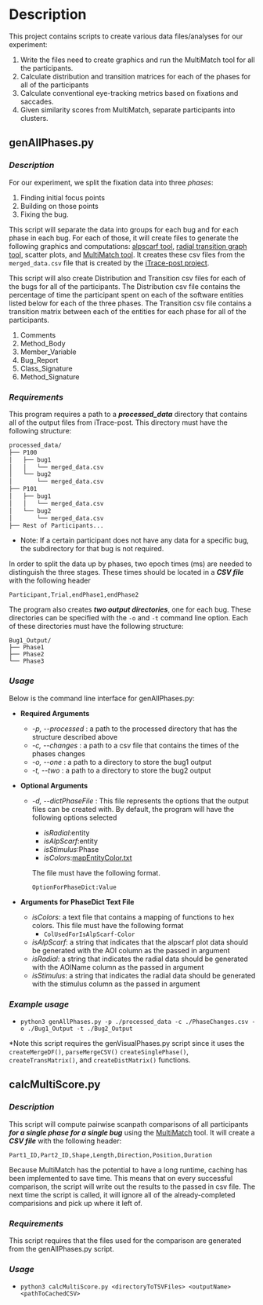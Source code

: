# Description
This project contains scripts to create various data files/analyses for our experiment:
1) Write the files need to create graphics and run the MultiMatch tool for all the participants. 
2) Calculate distribution and transition matrices for each of the phases for all of the participants
3) Calculate conventional eye-tracking metrics based on fixations and saccades.
4) Given similarity scores from MultiMatch, separate participants into clusters.

## **genAllPhases.py**
### _Description_

For our experiment, we split the fixation data into three _phases_:
1) Finding initial focus points 
2) Building on those points 
3) Fixing the bug. 

This script will separate the data into groups for each bug and for each phase in each bug. For each of those, it will create files to generate the following graphics and computations: [alpscarf tool](https://github.com/Chia-KaiYang/alpscarf), [radial transition graph tool](http://www.rtgct.fbeck.com/), scatter plots, and [MultiMatch tool](https://multimatch.readthedocs.io/en/latest/index.html).
It creates these csv files from the `merged_data.csv` file that is created by the [iTrace-post project](https://github.com/ianbtr/iTrace-post).

This script will also create Distribution and Transition csv files for each of the bugs for all of the participants. The Distribution csv file contains the percentage of time the participant spent on each of the software entities listed below for each of the three phases. The Transition csv file contains a transition matrix between each of the entities for each phase for all of the participants.

1) Comments
2) Method_Body
3) Member_Variable
4) Bug_Report
5) Class_Signature
6) Method_Signature

### _Requirements_

This program requires a path to a **_processed_data_** directory that contains all of the output files from iTrace-post.
This directory must have the following structure:

```bash
processed_data/
├── P100
│   ├── bug1
│   │   └── merged_data.csv
│   └── bug2
│       └── merged_data.csv
├── P101
│   ├── bug1
│   │   └── merged_data.csv
│   └── bug2
│       └── merged_data.csv
├── Rest of Participants...
```
* Note: If a certain participant does not have any data for a specific bug, the subdirectory for that bug is not required.

In order to split the data up by phases, two epoch times (ms) are needed to distinguish the three stages. These times should be located in a **_CSV file_** with the following header

`Participant,Trial,endPhase1,endPhase2`

The program also creates **_two output directories_**, one for each bug. These directories can be specified with the `-o` and `-t` command line option.
Each of these directories must have the following structure:

```
Bug1_Output/
├── Phase1
├── Phase2
└── Phase3
```

### _Usage_

Below is the command line interface for genAllPhases.py:
- **Required Arguments**
    - _-p, --processed_ : a path to the processed directory that has the structure described above
    - _-c, --changes_ : a path to a csv file that contains the times of the phases changes
    - _-o, --one_ : a path to a directory to store the bug1 output
    - _-t, --two_ : a path to a directory to store the bug2 output

- **Optional Arguments**
    - _-d, --dictPhaseFile_ : This file represents the options that the output files can be created with. By default, the program will have the following options selected 
        - _isRadial_:entity
        - _isAlpScarf_:entity
        - _isStimulus_:Phase
        - _isColors_:[mapEntityColor.txt](./mapEntityColor.txt)

        The file must have the following format. 

        `OptionForPhaseDict:Value`

- **Arguments for PhaseDict Text File**
    - _isColors_: a text file that contains a mapping of functions to hex colors. This file must have the following format
        - `ColUsedForIsAlpScarf-Color`
    - _isAlpScarf_: a string that indicates that the alpscarf plot data should be generated with the AOI column as the passed in argument
    - _isRadial_: a string that indicates the radial data should be generated with the AOIName column as the passed in argument
    - _isStimulus_: a string that indicates the radial data should be generated with the stimulus column as the passed in argument
   
### _Example usage_
- `python3 genAllPhases.py -p ./processed_data -c ./PhaseChanges.csv -o ./Bug1_Output -t ./Bug2_Output`

*Note this script requires the genVisualPhases.py script since it uses the `createMergeDF()`, `parseMergeCSV()` `createSinglePhase()`, `createTransMatrix()`, and `createDistMatrix()` functions.

## calcMultiScore.py

### _Description_
This script will compute pairwise scanpath comparisons of all participants **_for a single phase for a single bug_** using the [MultiMatch](https://multimatch.readthedocs.io/en/latest/index.html) tool.
It will create a **_CSV file_** with the following header:

`Part1_ID,Part2_ID,Shape,Length,Direction,Position,Duration`

Because MultiMatch has the potential to have a long runtime, caching has been implemented to save time. This means that on every successful comparison, the script will write out the results to the passed in csv file. The next time the script is called, it will ignore all of the already-completed comparisions and pick up where it left of. 


### _Requirements_
This script requires that the files used for the comparison are generated from the genAllPhases.py script.

### _Usage_
- `python3 calcMultiScore.py <directoryToTSVFiles> <outputName> <pathToCachedCSV>`
